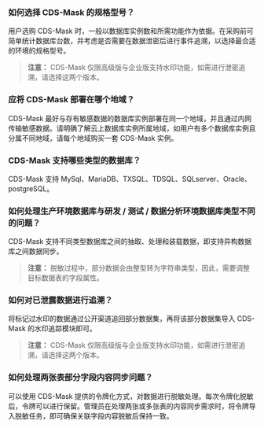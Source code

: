 ### 如何选择 CDS-Mask 的规格型号？
用户选购 CDS-Mask 时，一般以数据库实例数和所需功能作为依据。在采购前可简单统计数据库台数，并考虑是否需要在数据泄密后进行事件追溯，以选择最合适的环境的规格型号。
>**注意：**
>CDS-Mask 仅限高级版与企业版支持水印功能，如需进行泄密追溯，请选择这两个版本。

### 应将 CDS-Mask 部署在哪个地域？
CDS-Mask 最好与存有敏感数据的数据库实例部署在同一个地域，并且通过内网传输敏感数据。请明确了解云上数据库实例所属地域，如用户有多个数据库实例且分属不同地域，请每个地域购买一套 CDS-Mask 实例。

### CDS-Mask 支持哪些类型的数据库？
CDS-Mask 支持 MySql、MariaDB、TXSQL、TDSQL、SQLserver、Oracle、postgreSQL。

### 如何处理生产环境数据库与研发 / 测试 / 数据分析环境数据库类型不同的问题？
CDS-Mask 支持不同类型数据库之间的抽取、处理和装载数据，即支持异构数据库之间数据同步。
>**注意：**
>脱敏过程中，部分数据会由整型转为字符串类型，因此，需要调整目标数据表的字段属性。

### 如何对已泄露数据进行追溯？
将标记过水印的数据通过公开渠道追回部分数据集，再将该部分数据集导入 CDS-Mask 的水印追踪模块即可。
>**注意：**
>CDS-Mask 仅限高级版与企业版支持水印功能，如需进行泄密追溯，请选择这两个版本。

### 如何处理两张表部分字段内容同步问题？
可以使用 CDS-Mask 提供的令牌化方式，对数据进行脱敏处理。每次令牌化脱敏后，令牌可以进行保留。管理员在处理两张或多张表的内容同步需求时，将令牌导入脱敏任务，即可确保关联字段内容脱敏后保持一致。

